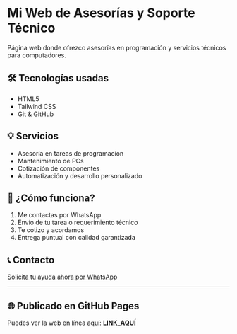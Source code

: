 # Mi Web de Asesorías y Soporte Técnico

Página web donde ofrezco asesorías en programación y servicios técnicos para computadores. 

## 🛠️ Tecnologías usadas

- HTML5
- Tailwind CSS
- Git & GitHub

## 💡 Servicios

- Asesoría en tareas de programación
- Mantenimiento de PCs
- Cotización de componentes
- Automatización y desarrollo personalizado

## 🚀 ¿Cómo funciona?

1. Me contactas por WhatsApp
2. Envío de tu tarea o requerimiento técnico
3. Te cotizo y acordamos
4. Entrega puntual con calidad garantizada

## 📞 Contacto

[Solicita tu ayuda ahora por WhatsApp](https://wa.me/573042225380?text=Hola%2C%20estoy%20interesado%20en%20una%20asesor%C3%ADa)

---

## 🌐 Publicado en GitHub Pages

Puedes ver la web en línea aquí: **[LINK_AQUÍ]([https://TU_USUARIO.github.io/TU_REPOSITORIO/](https://edwinvg99.github.io/))**

